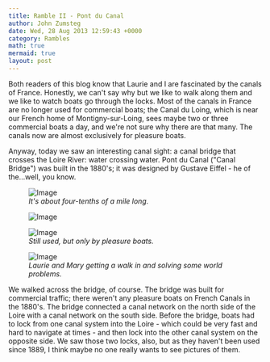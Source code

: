 ```yaml
---
title: Ramble II - Pont du Canal
author: John Zumsteg
date: Wed, 28 Aug 2013 12:59:43 +0000
category: Rambles
math: true
mermaid: true
layout: post
---
```

Both readers of this blog know that Laurie and I are fascinated by the canals of France. Honestly, we can't say why but we like to walk along them and we like to watch boats go through the locks. Most of the canals in France are no longer used for commercial boats; the Canal du Loing, which is near our French home of Montigny-sur-Loing, sees maybe two or three commercial boats a day, and we're not sure why there are that many. The canals now are almost exclusively for pleasure boats.

Anyway, today we saw an interesting canal sight: a canal bridge that crosses the Loire River: water crossing water. Pont du Canal ("Canal Bridge") was built in the 1880's; it was designed by Gustave Eiffel - he of the...well, you know.


<figure class = "landscape">
	<img src="{{ "/assets/images/2013/08/MG_0090.jpg" | prepend: site.baseurl | prepend: site.url }}"   alt="Image" />
		<figcaption><em>It's about four-tenths of a mile long.</em></figcaption>
</figure>

<figure class = "landscape">
	<img src="{{ "/assets/images/2013/08/MG_0092.jpg" | prepend: site.baseurl | prepend: site.url }}"   alt="Image" />
		<figcaption><em></em></figcaption>
</figure>

<figure class = "landscape">
	<img src="{{ "/assets/images/2013/08/MG_0094.jpg" | prepend: site.baseurl | prepend: site.url }}"   alt="Image" />
		<figcaption><em>Still used, but only by pleasure boats.</em></figcaption>
</figure>

<figure class = "landscape">
	<img src="{{ "/assets/images/2013/08/MG_0099.jpg" | prepend: site.baseurl | prepend: site.url }}"   alt="Image" />
		<figcaption><em>Laurie and Mary getting a walk in <em>and</em> solving some world problems.</em></figcaption>
</figure>




We walked across the bridge, of course. The bridge was built for commercial traffic; there weren't any pleasure boats on French Canals in the 1880's. The bridge connected a canal network on the north side of the Loire with a canal network on the south side. Before the bridge, boats had to lock from one canal system into the Loire - which could be very fast and hard to navigate at times - and then lock into the other canal system on the opposite side. We saw those two locks, also, but as they haven't been used since 1889, I think maybe no one really wants to see pictures of them.
